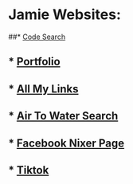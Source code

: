 # **Jamie Websites:**

##* [Code Search](https://jayreddin.github.io/CodeSearch2/)
  
## *  [Portfolio](https://jayreddin.github.io/PortfolioJamie/)

## * [All My Links](https://jayreddin.github.io/JamieLinks/)


## * [Air To Water Search](https://jayreddin.github.io/JamieAirToWater/)

## * [Facebook Nixer Page](https://facebook.com/Handyman.Dublin.Jamie/)

## * [Tiktok](https://tiktok.com/@jay.jay_2.0)



<!--
**jayreddin/jayreddin** is a ✨ _special_ ✨ repository because its `README.md` (this file) appears on your GitHub profile.

Here are some ideas to get you started:

- 🔭 I’m currently working on ...
- 🌱 I’m currently learning ...
- 👯 I’m looking to collaborate on ...
- 🤔 I’m looking for help with ...
- 💬 Ask me about ...
- 📫 How to reach me: ...
- 😄 Pronouns: ...
- ⚡ Fun fact: ...
-->
